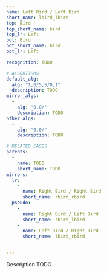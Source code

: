 ```yaml
---
name: Left Bird / Left Bird
short_name: lbird_lbird
top: Bird
top_short_name: bird
top_lr: Left
bot: Bird
bot_short_name: bird
bot_lr: Left

recognition: TODO

# ALGORITHMS
default_alg:
  alg: "1,0/5,5/0,1"
  description: TODO
mirror_algs:
  -
    alg: "0,0/"
    description: TODO
other_algs:
  -
    alg: "0,0/"
    description: TODO

# RELATED CASES
parents:
  -
    name: TODO
    short_name: TODO
mirrors:
  lr:
    -
      name: Right Bird / Right Bird
      short_name: rbird_rbird
  pseudo:
    -
      name: Right Bird / Left Bird
      short_name: rbird_lbird
    -
      name: Left Bird / Right Bird
      short_name: lbird_rbird


---
```


Description TODO

